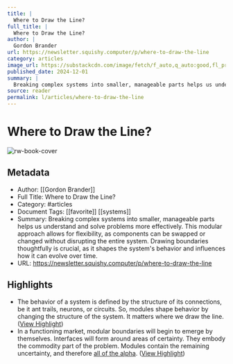 ```yaml
---
title: |
  Where to Draw the Line?
full_title: |
  Where to Draw the Line?
author: |
  Gordon Brander
url: https://newsletter.squishy.computer/p/where-to-draw-the-line
category: articles
image_url: https://substackcdn.com/image/fetch/f_auto,q_auto:good,fl_progressive:steep/https%3A%2F%2Fsubstack-post-media.s3.amazonaws.com%2Fpublic%2Fimages%2Fb041a3ab-5fdf-4869-b94e-a5d182fdabe3_2816x1926.jpeg
published_date: 2024-12-01
summary: |
  Breaking complex systems into smaller, manageable parts helps us understand and solve problems more effectively. This modular approach allows for flexibility, as components can be swapped or changed without disrupting the entire system. Drawing boundaries thoughtfully is crucial, as it shapes the system's behavior and influences how it can evolve over time.
source: reader
permalink: l/articles/where-to-draw-the-line
---
```

# Where to Draw the Line?

![rw-book-cover](https://substackcdn.com/image/fetch/f_auto,q_auto:good,fl_progressive:steep/https%3A%2F%2Fsubstack-post-media.s3.amazonaws.com%2Fpublic%2Fimages%2Fb041a3ab-5fdf-4869-b94e-a5d182fdabe3_2816x1926.jpeg)

## Metadata
- Author: [[Gordon Brander]]
- Full Title: Where to Draw the Line?
- Category: #articles
- Document Tags: [[favorite]] [[systems]] 
- Summary: Breaking complex systems into smaller, manageable parts helps us understand and solve problems more effectively. This modular approach allows for flexibility, as components can be swapped or changed without disrupting the entire system. Drawing boundaries thoughtfully is crucial, as it shapes the system's behavior and influences how it can evolve over time.
- URL: https://newsletter.squishy.computer/p/where-to-draw-the-line

## Highlights
- The behavior of a system is defined by the structure of its connections, be it ant trails, neurons, or circuits. So, modules shape behavior by changing the structure of the system.
  It matters where we draw the line. ([View Highlight](https://read.readwise.io/read/01jfqkpghjqtbaqv57qwtethez))
- In a functioning market, modular boundaries will begin to emerge by themselves. Interfaces will form around areas of certainty. They embody the commodity part of the problem. Modules contain the remaining uncertainty, and therefore [all of the alpha](https://reactionwheel.net/2019/11/startups-and-uncertainty.html). ([View Highlight](https://read.readwise.io/read/01jfqsn856wrq1bv6r2b99w4bs))


